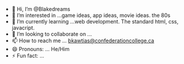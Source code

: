 - 👋 Hi, I’m @Blakedreams
- 👀 I’m interested in ...game ideas, app ideas, movie ideas. the 80s 
- 🌱 I’m currently learning ...web development. The standard html, css, javacript.
- 💞️ I’m looking to collaborate on ...
- 📫 How to reach me ... bkawtias@confederationcollege.ca
- 😄 Pronouns: ... He/Him
- ⚡ Fun fact: ...

<!---
Blakedreams/Blakedreams is a ✨ special ✨ repository because its `README.md` (this file) appears on your GitHub profile.
You can click the Preview link to take a look at your changes.
--->
